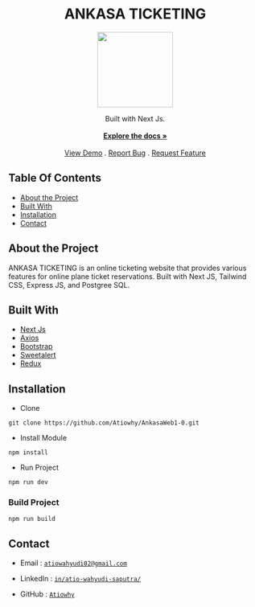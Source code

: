 <h1 align="center">ANKASA TICKETING</h1>

<p align="center">
  <img height="150" src="https://i.ibb.co/WFZVxPb/arkasa-logo.png"  />
</p>
<p align="center">
  Built with Next Js.
<br/>
    <br/>
    <a href="https://github.com/Atiowhy/AnkasaWeb1-0"><strong>Explore the docs »</strong></a>
    <br/>
    <br/>
    <a href="https://github.com/Atiowhy/AnkasaWeb1-0">View Demo</a>
    .
    <a href="https://github.com/Atiowhy/AnkasaWeb1-0/issues">Report Bug</a>
    .
    <a href="https://github.com/Atiowhy/AnkasaWeb1-0/issues">Request Feature</a>
</p>

## Table Of Contents

- [About the Project](#about-the-project)
- [Built With](#built-with)
- [Installation](#installation)
- [Contact](#contact)

## About the Project

ANKASA TICKETING is an online ticketing website that provides various features for online plane ticket reservations. Built with Next JS, Tailwind CSS, Express JS, and Postgree SQL.

## Built With

- [Next Js](https://nextjs.org/)
- [Axios](https://www.npmjs.com/package/axios)
- [Bootstrap](https://getbootstrap.com/)
- [Sweetalert](https://www.npmjs.com/package/sweetalert)
- [Redux](https://www.npmjs.com/package/redux)

## Installation

- Clone

```
git clone https://github.com/Atiowhy/AnkasaWeb1-0.git
```

- Install Module

```
npm install
```

- Run Project

```
npm run dev
```

### Build Project

```
npm run build
```

<!-- ## Screenshot

| Register Page | Login Page |
| ------------- | ------------- |
| [![Regis.png](https://res.cloudinary.com/dcpi3m2up/image/upload/v1695721129/samples/Ankasa/W-regis_rzquro.png)](https://res.cloudinary.com/dcpi3m2up/image/upload/v1695721129/samples/Ankasa/W-regis_rzquro.png) | [![Login.png](https://res.cloudinary.com/dcpi3m2up/image/upload/v1695721126/samples/Ankasa/W-login_vvsten.png)](https://res.cloudinary.com/dcpi3m2up/image/upload/v1695721126/samples/Ankasa/W-login_vvsten.png) |

| Landing Page | Detail Page |
| :---: | :---: |
| [![Landing.png](https://res.cloudinary.com/dcpi3m2up/image/upload/v1695721142/samples/Ankasa/w-landingpage_ahmzhc.png)](https://res.cloudinary.com/dcpi3m2up/image/upload/v1695721142/samples/Ankasa/w-landingpage_ahmzhc.png) | [![detail.png](https://res.cloudinary.com/dcpi3m2up/image/upload/v1695721124/samples/Ankasa/w-details_wkqmn5.png)](https://res.cloudinary.com/dcpi3m2up/image/upload/v1695721124/samples/Ankasa/w-details_wkqmn5.png) |

| Landing Page Login | Search Page |
| :---: | :---: |
| [![landinglogin.png](https://res.cloudinary.com/dcpi3m2up/image/upload/v1695721135/samples/Ankasa/W-landingpagelogin_f8cj22.png)](https://res.cloudinary.com/dcpi3m2up/image/upload/v1695721135/samples/Ankasa/W-landingpagelogin_f8cj22.png) | [![Search.png](https://res.cloudinary.com/dcpi3m2up/image/upload/v1695721141/samples/Ankasa/w-search_hybudu.png)](https://res.cloudinary.com/dcpi3m2up/image/upload/v1695721141/samples/Ankasa/w-search_hybudu.png) |

| Payment Page | Profile Page |
| :---: | :---: |
| [![payment.png](https://res.cloudinary.com/dcpi3m2up/image/upload/v1695721128/samples/Ankasa/w-payment_fabcin.png)](https://res.cloudinary.com/dcpi3m2up/image/upload/v1695721128/samples/Ankasa/w-payment_fabcin.png) | [![Profile.png](https://res.cloudinary.com/dcpi3m2up/image/upload/v1695721129/samples/Ankasa/w-profilebooking_oqxkdo.png)](https://res.cloudinary.com/dcpi3m2up/image/upload/v1695721129/samples/Ankasa/w-profilebooking_oqxkdo.png) |

| Pass Page | Pass Page with Modal |
| :---: | :---: |
| [![pass.png](https://res.cloudinary.com/dcpi3m2up/image/upload/v1695721131/samples/Ankasa/w-pass_nklfo1.png)](https://res.cloudinary.com/dcpi3m2up/image/upload/v1695721131/samples/Ankasa/w-pass_nklfo1.png) | [![passmodal.png](https://res.cloudinary.com/dcpi3m2up/image/upload/v1695721125/samples/Ankasa/w-booking_ux0xir.png)](https://res.cloudinary.com/dcpi3m2up/image/upload/v1695721125/samples/Ankasa/w-booking_ux0xir.png) |

| Register Mobile View |Login Mobile View | Home Mobile View |
| :---: | :---: | :---: |
| [![regismobile.png](https://res.cloudinary.com/dcpi3m2up/image/upload/v1695721139/samples/Ankasa/wr-regis_kjo4ws.jpg)](https://res.cloudinary.com/dcpi3m2up/image/upload/v1695721139/samples/Ankasa/wr-regis_kjo4ws.jpg) | [![loginmobile.png](https://res.cloudinary.com/dcpi3m2up/image/upload/v1695721135/samples/Ankasa/wr-login_midskx.jpg)](https://res.cloudinary.com/dcpi3m2up/image/upload/v1695721135/samples/Ankasa/wr-login_midskx.jpg) | [![homemobile.png](https://res.cloudinary.com/dcpi3m2up/image/upload/v1695721136/samples/Ankasa/wr-ladningpage_uc7avi.jpg)](https://res.cloudinary.com/dcpi3m2up/image/upload/v1695721136/samples/Ankasa/wr-ladningpage_uc7avi.jpg) |

| Navbar Mobile View | Search Mobile View | Detail Mobile View |
| :---: | :---: | :---: |
| [![Navbar.png](https://res.cloudinary.com/dcpi3m2up/image/upload/v1695721135/samples/Ankasa/wr-ladningpagelogin_oq4j7p.jpg)](https://res.cloudinary.com/dcpi3m2up/image/upload/v1695721135/samples/Ankasa/wr-ladningpagelogin_oq4j7p.jpg) | [![searchmobile.png](https://res.cloudinary.com/dcpi3m2up/image/upload/v1695721140/samples/Ankasa/wr-search_qhqpbq.jpg)](https://res.cloudinary.com/dcpi3m2up/image/upload/v1695721140/samples/Ankasa/wr-search_qhqpbq.jpg) | [![Detailmobile.png](https://res.cloudinary.com/dcpi3m2up/image/upload/v1695721133/samples/Ankasa/wr-details_w7s4ne.jpg)](https://res.cloudinary.com/dcpi3m2up/image/upload/v1695721133/samples/Ankasa/wr-details_w7s4ne.jpg) |

| Payment Mobile View | Pass Mobile View | Profile Mobile View |
| :---: | :---: | :---: |
| [![paymentmobile.png](https://res.cloudinary.com/dcpi3m2up/image/upload/v1695721140/samples/Ankasa/wr-payment_rxgwuz.jpg)](https://res.cloudinary.com/dcpi3m2up/image/upload/v1695721140/samples/Ankasa/wr-payment_rxgwuz.jpg) | [![passmobile.png](https://res.cloudinary.com/dcpi3m2up/image/upload/v1695721139/samples/Ankasa/wr-pass_cv41pv.jpg)](https://res.cloudinary.com/dcpi3m2up/image/upload/v1695721139/samples/Ankasa/wr-pass_cv41pv.jpg) | [![profilemobile.png](https://res.cloudinary.com/dcpi3m2up/image/upload/v1695721139/samples/Ankasa/wr-profile_utusi0.jpg)](https://res.cloudinary.com/dcpi3m2up/image/upload/v1695721139/samples/Ankasa/wr-profile_utusi0.jpg) | -->

## Contact

- Email : [`atiowahyudi02@gmail.com`](mailto:atiowahyudi02@gmail.com)

- LinkedIn : [`in/atio-wahyudi-saputra/`](https://www.linkedin.com/in/atio-wahyudi-saputra/)

- GitHub : [`Atiowhy`](https://github.com/Atiowhy)

